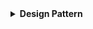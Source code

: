 <details>
  <summary><strong> Design Pattern </strong></summary>




<details>
  <summary><strong> Singleton </strong></summary>

**Singleton** là một mẫu thiết kế thuộc nhóm Creational (mẫu khởi tạo), nó đảm bảo rằng một class chỉ có **một đối tượng duy nhất** được tạo ra, và cung cấp **một phương thức** để truy cập đến đối tượng đó từ bất kỳ đâu trong chương trình.

**Singleton** thường sử dụng cho những hệ thống chỉ cần một phiên bản duy nhất như: kết nối cơ sở dữ liệu, bộ nhớ đệm (cache), logger để ghi log, hoặc cấu hình hệ thống.

Các thành phần chính của Singleton:

🔍 **Private Constructor:**
+  Đảm bảo rằng không ai có thể khởi tạo đối tượng từ bên ngoài class.

🔍 **Static Instance:** 
+  Đối tượng tĩnh duy nhất của class.
+  Không thể tạo ra nhiều hơn một đối tượng của class Singleton.

🔍 **Static Method:** 
+  Phương thức để truy cập đến đối tượng duy nhất từ mọi nơi trong chương trình.


</details>








</details>
